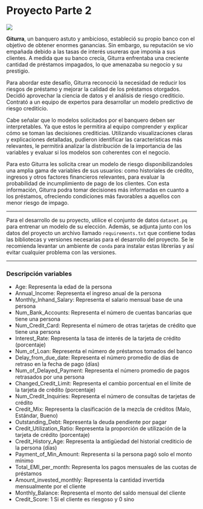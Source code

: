 # Proyecto Parte 2

![](https://www.diarioeldia.cl/u/fotografias/fotosnoticias/2019/11/8/67218.jpg)

**Giturra**, un banquero astuto y ambicioso, estableció su propio banco con el objetivo de obtener enormes ganancias. Sin embargo, su reputación se vio empañada debido a las tasas de interés usureras que imponía a sus clientes. A medida que su banco crecía, Giturra enfrentaba una creciente cantidad de préstamos impagados, lo que amenazaba su negocio y su prestigio.

Para abordar este desafío, Giturra reconoció la necesidad de reducir los riesgos de préstamo y mejorar la calidad de los préstamos otorgados. Decidió aprovechar la ciencia de datos y el análisis de riesgo crediticio. Contrató a un equipo de expertos para desarrollar un modelo predictivo de riesgo crediticio.

Cabe señalar que lo modelos solicitados por el banquero deben ser interpretables. Ya que estos le permitira al equipo comprender y explicar cómo se toman las decisiones crediticias. Utilizando visualizaciones claras y explicaciones detalladas, pudieron identificar las características más relevantes, le permitirá analizar la distribución de la importancia de las variables y evaluar si los modelos son coherentes con el negocio.

Para esto Giturra les solicita crear un modelo de riesgo disponibilizandoles una amplia gama de variables de sus usuarios: como historiales de crédito, ingresos y otros factores financieros relevantes, para evaluar la probabilidad de incumplimiento de pago de los clientes. Con esta información, Giturra podra tomar decisiones más informadas en cuanto a los préstamos, ofreciendo condiciones más favorables a aquellos con menor riesgo de impago.

---
Para el desarrollo de su proyecto, utilice el conjunto de datos `dataset.pq` para entrenar un modelo de su elección. Además, se adjunta junto con los datos del proyecto un archivo llamado `requirements.txt` que contiene todas las bibliotecas y versiones necesarias para el desarrollo del proyecto. Se le recomienda levantar un ambiente de `conda` para instalar estas librerías y así evitar cualquier problema con las versiones.

---

### Descripción variables

- Age: Representa la edad de la persona
- Annual_Income: Representa el ingreso anual de la persona
- Monthly_Inhand_Salary: Representa el salario mensual base de una persona
- Num_Bank_Accounts: Representa el número de cuentas bancarias que tiene una persona
- Num_Credit_Card: Representa el número de otras tarjetas de crédito que tiene una persona
- Interest_Rate: Representa la tasa de interés de la tarjeta de crédito (porcentaje)
- Num_of_Loan: Representa el número de préstamos tomados del banco
- Delay_from_due_date: Representa el número promedio de días de retraso en la fecha de pago (días)
- Num_of_Delayed_Payment: Representa el número promedio de pagos retrasados por una persona
- Changed_Credit_Limit: Representa el cambio porcentual en el límite de la tarjeta de crédito (porcentaje)
- Num_Credit_Inquiries: Representa el número de consultas de tarjetas de crédito
- Credit_Mix: Representa la clasificación de la mezcla de créditos (Malo, Estándar, Bueno)
- Outstanding_Debt: Representa la deuda pendiente por pagar
- Credit_Utilization_Ratio: Representa la proporción de utilización de la tarjeta de crédito (porcentaje)
- Credit_History_Age: Representa la antigüedad del historial crediticio de la persona (días)
- Payment_of_Min_Amount: Representa si la persona pagó solo el monto mínimo
- Total_EMI_per_month: Representa los pagos mensuales de las cuotas de préstamos
- Amount_invested_monthly: Representa la cantidad invertida mensualmente por el cliente
- Monthly_Balance: Representa el monto del saldo mensual del cliente
- Credit_Score: 1 Si el cliente es riesgoso y 0 sino